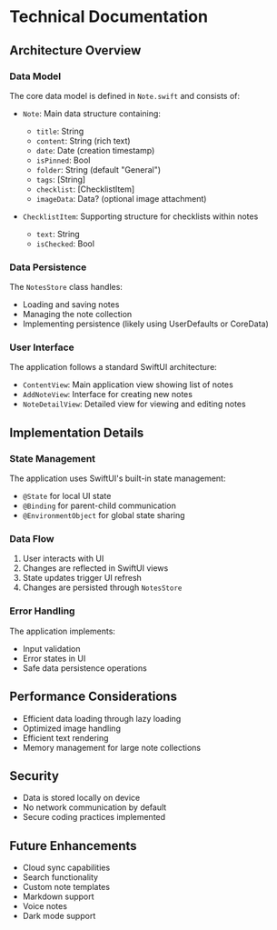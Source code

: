 # Technical Documentation

## Architecture Overview

### Data Model

The core data model is defined in `Note.swift` and consists of:

- `Note`: Main data structure containing:
  - `title`: String
  - `content`: String (rich text)
  - `date`: Date (creation timestamp)
  - `isPinned`: Bool
  - `folder`: String (default "General")
  - `tags`: [String]
  - `checklist`: [ChecklistItem]
  - `imageData`: Data? (optional image attachment)

- `ChecklistItem`: Supporting structure for checklists within notes
  - `text`: String
  - `isChecked`: Bool

### Data Persistence

The `NotesStore` class handles:
- Loading and saving notes
- Managing the note collection
- Implementing persistence (likely using UserDefaults or CoreData)

### User Interface

The application follows a standard SwiftUI architecture:

- `ContentView`: Main application view showing list of notes
- `AddNoteView`: Interface for creating new notes
- `NoteDetailView`: Detailed view for viewing and editing notes

## Implementation Details

### State Management

The application uses SwiftUI's built-in state management:
- `@State` for local UI state
- `@Binding` for parent-child communication
- `@EnvironmentObject` for global state sharing

### Data Flow

1. User interacts with UI
2. Changes are reflected in SwiftUI views
3. State updates trigger UI refresh
4. Changes are persisted through `NotesStore`

### Error Handling

The application implements:
- Input validation
- Error states in UI
- Safe data persistence operations

## Performance Considerations

- Efficient data loading through lazy loading
- Optimized image handling
- Efficient text rendering
- Memory management for large note collections

## Security

- Data is stored locally on device
- No network communication by default
- Secure coding practices implemented

## Future Enhancements

- Cloud sync capabilities
- Search functionality
- Custom note templates
- Markdown support
- Voice notes
- Dark mode support
